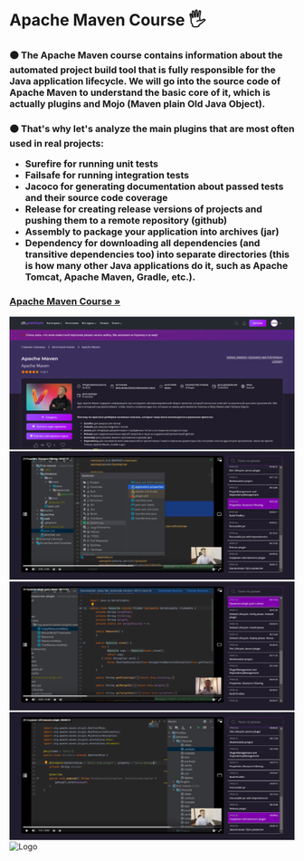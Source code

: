 <h1 align>Apache Maven Course 🖐</h1>
<h3>🟠 The Apache Maven course contains information about the automated project build tool that is fully responsible for the Java application lifecycle. We will go into the source code of Apache Maven to understand the basic core of it, which is actually plugins and Mojo (Maven plain Old Java Object).</h3>
<h3>🟠 That's why let's analyze the main plugins that are most often used in real projects:

- Surefire for running unit tests
- Failsafe for running integration tests
- Jacoco for generating documentation about passed tests and their source code coverage
- Release for creating release versions of projects and pushing them to a remote repository (github)
- Assembly to package your application into archives (jar)
- Dependency for downloading all dependencies (and transitive dependencies too) into separate directories (this is how many other Java applications do it, such as Apache Tomcat, Apache Maven, Gradle, etc.).</h2>
<h3><a href="https://coursehunter.net/course/apache-maven?lesson=1"><strong>Apache Maven Course »</strong></a></h3>
<img src="README images/0.png" alt="Logo">
<img src="README images/1.png" alt="Logo">
<img src="README images/2.png" alt="Logo">
<img src="README images/3.png" alt="Logo">
<img src="README images/4.png" alt="Logo">

